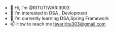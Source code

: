 - 👋 Hi, I’m @RITUTIWARI3003
- 👀 I’m interested in DSA , Devlopment 
- 🌱 I’m currently learning DSA,Spring Framework
- 📫 How to reach me tiwariritu303@gmail.com

<!---
RITUTIWARI3003/RITUTIWARI3003 is a ✨ special ✨ repository because its `README.md` (this file) appears on your GitHub profile.
You can click the Preview link to take a look at your changes.
--->
